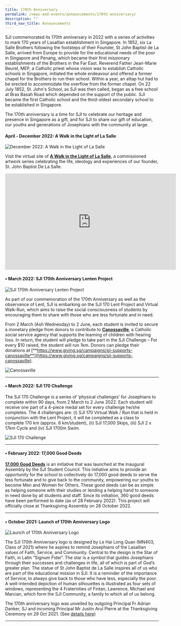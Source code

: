 ```yaml
---
title: 170th Anniversary
permalink: /news-and-events/announcements/170th-anniversary/
description: ""
third_nav_title: Announcements
---
```

SJI commemorated its 170th anniversary in 2022 with a series of activities to mark 170 years of Lasallian establishment in Singapore. In 1852, six La Salle Brothers following the footsteps of their Founder, St John Baptist de La Salle, arrived from Europe to provide for the educational needs of the poor in Singapore and Penang, which became their first missionary establishments of the Brothers in the Far East. Reverend Father Jean-Marie Beurel, MEP, a Catholic priest whose vision was to establish Catholic schools in Singapore, initiated the whole endeavour and offered a former chapel for the Brothers to run their school. Within a year, an attap hut had to be erected to accommodate the overflow from the former chapel. On 22 July 1852, St. John's School, as SJI was then called, began as a free school at Bras Basah Road which depended on the support of the public. SJI became the first Catholic school and the third-oldest secondary school to be established in Singapore.

  

The 170th anniversary is a time for SJI to celebrate our heritage and presence in Singapore as a gift, and for SJI to share our gift of education, our youths and generations of Josephians with the community at large.

#### April - December 2022: A Walk in the Light of La Salle

![December 2022: A Walk in the Light of La Salle](/images/Final_1500x4805.jpeg)

Visit the virtual site of **[A Walk in the Light of La Salle](https://sites.google.com/sji.edu.sg/awalkinthelightoflasalle)**, a commissioned artwork series celebrating the life, ideology and experiences of our founder, St. John Baptist De La Salle.

  
<iframe width="560" height="315" src="https://www.youtube.com/embed/YfKEVrD-IMM" title="YouTube video player" frameborder="0" allow="accelerometer; autoplay; clipboard-write; encrypted-media; gyroscope; picture-in-picture; web-share" allowfullscreen></iframe>
  

  

#### • March 2022: SJI 170th Anniversary Lenten Project

![SJI 170th Anniversary Lenten Project](/images/homepage%202400x1042px-170Lent.jpeg)

As part of our commemoration of the 170th Anniversary as well as the observance of Lent, SJI is embarking on the SJI 170 Lent Project and Virtual Walk-Run, which aims to raise the social consciousness of students by encouraging them to share with those who are less fortunate and in need.

  

From 2 March (Ash Wednesday) to 2 June, each student is invited to secure a monetary pledge from donors to contribute to **[Canossaville](https://www.sji.edu.sg/qql/slot/u560/News%20and%20Events/Announcements/2022/CN-Canossaville.jpg)**, a Catholic social service agency that supports the learning of children with hearing loss. In return, the student will pledge to take part in the SJI Challenge – For every $10 raised, the student will run 1km. Donors can pledge their donations at [**https://www.giving.sg/campaigns/sji-supports-canossaville**](https://www.giving.sg/campaigns/sji-supports-canossaville).

![Canossaville](/images/CN-Canossaville.jpeg)

* * *

#### • March 2022: SJI 170 Challenge

The SJI 170 Challenge is a series of ‘physical challenges’ for Josephians to complete within 90 days, from 2 March to 2 June 2022. Each student will receive one part of a 4-piece medal set for every challenge he/she completes. The 4 challenges are: (i) SJI 170 Virtual Walk / Run that is held in conjunction with the Lent Project, it will be completed as a class to complete 170 km (approx. 6 km/student), (ii) SJI 17,000 Skips, (iii) SJI 2 x 17km Cycle and (iv) SJI 1700m Swim.

![SJI 170 Challenge](/images/SJIChallenge2022.png)

* * *

#### • February 2022: 17,000 Good Deeds

**[17,000 Good Deeds](https://sites.google.com/sji.edu.sg/17-000-good-deeds-2022)** is an initiative that was launched at the Inaugural Assembly by the SJI Student Council. This initiative aims to provide an opportunity for the school to collectively do 17,000 good deeds to serve the less fortunate and to give back to the community, empowering our youths to become Men and Women for Others. These good deeds can be as simple as helping someone with their studies or lending a helping hand to someone in need done by all students and staff. Since its initiation, 360 good deeds have been performed to date (as of 28 February 2022). This project will officially close at Thanksgiving Assembly on 28 October 2022.

  

* * *

#### • October 2021: Launch of 170th Anniversary Logo

![Launch of 170th Anniversary Logo](/images/170anniv_logotype%20vector1.png)

The SJI 170th Anniversary logo is designed by Le Hai Long Quan (MN403, Class of 2021) where he aspires to remind Josephians of the Lasallian values of Faith, Service, and Community. Central to the design is the Star of Faith, in Latin “Signum Fidei”. The star is a symbol that guides Josephians through their successes and challenges in life, all of which is part of God’s greater plan. The statue of St John Baptist de La Salle inspires all of us who are part of the educational mission in SJI. It is a reminder of the importance of Service, to always give back to those who have less, especially the poor. A well-intended depiction of human silhouettes is illustrated as four sets of windows, representing the 4 Fraternities of Fintan, Lawrence, Michael and Marcian, which form the SJI Community, a family to which all of us belong.

The 170th anniversary logo was unveiled by outgoing Principal Fr Adrian Danker, SJ and incoming Principal Mr Justin Arul Pierre at the Thanksgiving Ceremony on 29 Oct 2021. (See [details here](https://www.sji.edu.sg/news-and-events/news-highlights/2021#_ptoh_101681))

  
  

* * *